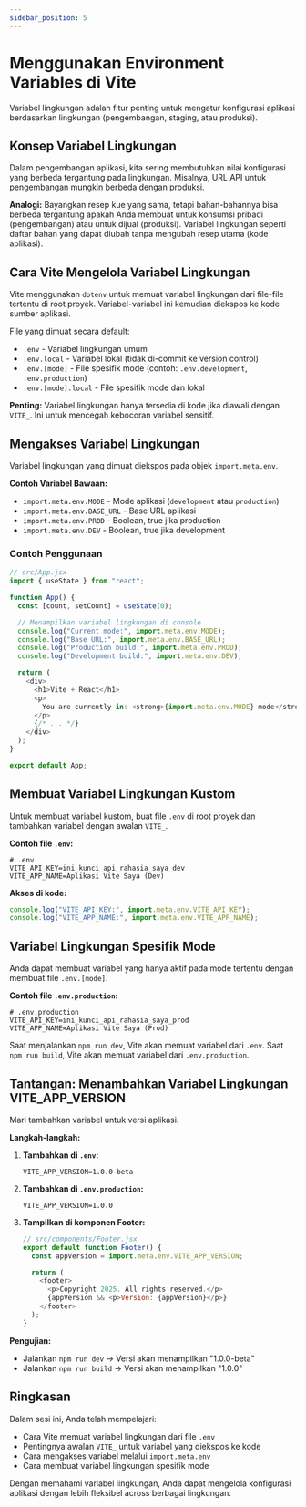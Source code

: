 ```yaml
---
sidebar_position: 5
---
```


# Menggunakan Environment Variables di Vite

Variabel lingkungan adalah fitur penting untuk mengatur konfigurasi aplikasi berdasarkan lingkungan (pengembangan, staging, atau produksi).

## Konsep Variabel Lingkungan

Dalam pengembangan aplikasi, kita sering membutuhkan nilai konfigurasi yang berbeda tergantung pada lingkungan. Misalnya, URL API untuk pengembangan mungkin berbeda dengan produksi.

**Analogi:**
Bayangkan resep kue yang sama, tetapi bahan-bahannya bisa berbeda tergantung apakah Anda membuat untuk konsumsi pribadi (pengembangan) atau untuk dijual (produksi). Variabel lingkungan seperti daftar bahan yang dapat diubah tanpa mengubah resep utama (kode aplikasi).

## Cara Vite Mengelola Variabel Lingkungan

Vite menggunakan `dotenv` untuk memuat variabel lingkungan dari file-file tertentu di root proyek. Variabel-variabel ini kemudian diekspos ke kode sumber aplikasi.

File yang dimuat secara default:

- `.env` - Variabel lingkungan umum
- `.env.local` - Variabel lokal (tidak di-commit ke version control)
- `.env.[mode]` - File spesifik mode (contoh: `.env.development`, `.env.production`)
- `.env.[mode].local` - File spesifik mode dan lokal

**Penting:** Variabel lingkungan hanya tersedia di kode jika diawali dengan `VITE_`. Ini untuk mencegah kebocoran variabel sensitif.

## Mengakses Variabel Lingkungan

Variabel lingkungan yang dimuat diekspos pada objek `import.meta.env`.

**Contoh Variabel Bawaan:**

- `import.meta.env.MODE` - Mode aplikasi (`development` atau `production`)
- `import.meta.env.BASE_URL` - Base URL aplikasi
- `import.meta.env.PROD` - Boolean, true jika production
- `import.meta.env.DEV` - Boolean, true jika development

### Contoh Penggunaan

```javascript
// src/App.jsx
import { useState } from "react";

function App() {
  const [count, setCount] = useState(0);

  // Menampilkan variabel lingkungan di console
  console.log("Current mode:", import.meta.env.MODE);
  console.log("Base URL:", import.meta.env.BASE_URL);
  console.log("Production build:", import.meta.env.PROD);
  console.log("Development build:", import.meta.env.DEV);

  return (
    <div>
      <h1>Vite + React</h1>
      <p>
        You are currently in: <strong>{import.meta.env.MODE} mode</strong>
      </p>
      {/* ... */}
    </div>
  );
}

export default App;
```

## Membuat Variabel Lingkungan Kustom

Untuk membuat variabel kustom, buat file `.env` di root proyek dan tambahkan variabel dengan awalan `VITE_`.

**Contoh file `.env`:**

```env
# .env
VITE_API_KEY=ini_kunci_api_rahasia_saya_dev
VITE_APP_NAME=Aplikasi Vite Saya (Dev)
```

**Akses di kode:**

```javascript
console.log("VITE_API_KEY:", import.meta.env.VITE_API_KEY);
console.log("VITE_APP_NAME:", import.meta.env.VITE_APP_NAME);
```

## Variabel Lingkungan Spesifik Mode

Anda dapat membuat variabel yang hanya aktif pada mode tertentu dengan membuat file `.env.[mode]`.

**Contoh file `.env.production`:**

```env
# .env.production
VITE_API_KEY=ini_kunci_api_rahasia_saya_prod
VITE_APP_NAME=Aplikasi Vite Saya (Prod)
```

Saat menjalankan `npm run dev`, Vite akan memuat variabel dari `.env`. Saat `npm run build`, Vite akan memuat variabel dari `.env.production`.

## Tantangan: Menambahkan Variabel Lingkungan VITE_APP_VERSION

Mari tambahkan variabel untuk versi aplikasi.

**Langkah-langkah:**

1. **Tambahkan di `.env`:**

   ```env
   VITE_APP_VERSION=1.0.0-beta
   ```

2. **Tambahkan di `.env.production`:**

   ```env
   VITE_APP_VERSION=1.0.0
   ```

3. **Tampilkan di komponen Footer:**

   ```javascript
   // src/components/Footer.jsx
   export default function Footer() {
     const appVersion = import.meta.env.VITE_APP_VERSION;

     return (
       <footer>
         <p>Copyright 2025. All rights reserved.</p>
         {appVersion && <p>Version: {appVersion}</p>}
       </footer>
     );
   }
   ```

**Pengujian:**

- Jalankan `npm run dev` -> Versi akan menampilkan "1.0.0-beta"
- Jalankan `npm run build` -> Versi akan menampilkan "1.0.0"

## Ringkasan

Dalam sesi ini, Anda telah mempelajari:

- Cara Vite memuat variabel lingkungan dari file `.env`
- Pentingnya awalan `VITE_` untuk variabel yang diekspos ke kode
- Cara mengakses variabel melalui `import.meta.env`
- Cara membuat variabel lingkungan spesifik mode

Dengan memahami variabel lingkungan, Anda dapat mengelola konfigurasi aplikasi dengan lebih fleksibel across berbagai lingkungan.
